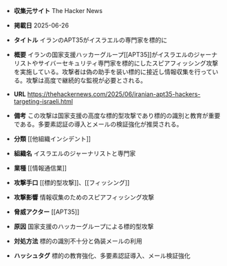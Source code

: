 - **収集元サイト**
The Hacker News

- **掲載日**
2025-06-26

- **タイトル**
イランのAPT35がイスラエルの専門家を標的に

- **概要**
イランの国家支援ハッカーグループ[[APT35]]がイスラエルのジャーナリストやサイバーセキュリティ専門家を標的にしたスピアフィッシング攻撃を実施している。攻撃者は偽の助手を装い標的に接近し情報収集を行っている。攻撃は高度で継続的な監視が必要とされる。

- **URL**
https://thehackernews.com/2025/06/iranian-apt35-hackers-targeting-israeli.html

- **備考**
この攻撃は国家支援の高度な標的型攻撃であり標的の識別と教育が重要である。多要素認証の導入とメールの検証強化が推奨される。

- **分類**
[[他組織インシデント]]

- **組織名**
イスラエルのジャーナリストと専門家

- **業種**
[[情報通信業]]

- **攻撃手口**
[[標的型攻撃]]、[[フィッシング]]

- **攻撃影響**
情報収集のためのスピアフィッシング攻撃

- **脅威アクター**
[[APT35]]

- **原因**
国家支援のハッカーグループによる標的型攻撃

- **対処方法**
標的の識別不十分と偽装メールの利用

- **ハッシュタグ**
標的の教育強化、多要素認証導入、メール検証強化
